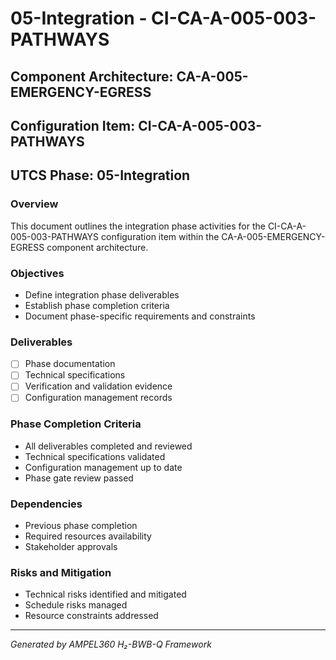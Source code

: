 # 05-Integration - CI-CA-A-005-003-PATHWAYS

## Component Architecture: CA-A-005-EMERGENCY-EGRESS
## Configuration Item: CI-CA-A-005-003-PATHWAYS
## UTCS Phase: 05-Integration

### Overview
This document outlines the integration phase activities for the CI-CA-A-005-003-PATHWAYS configuration item within the CA-A-005-EMERGENCY-EGRESS component architecture.

### Objectives
- Define integration phase deliverables
- Establish phase completion criteria
- Document phase-specific requirements and constraints

### Deliverables
- [ ] Phase documentation
- [ ] Technical specifications
- [ ] Verification and validation evidence
- [ ] Configuration management records

### Phase Completion Criteria
- All deliverables completed and reviewed
- Technical specifications validated
- Configuration management up to date
- Phase gate review passed

### Dependencies
- Previous phase completion
- Required resources availability
- Stakeholder approvals

### Risks and Mitigation
- Technical risks identified and mitigated
- Schedule risks managed
- Resource constraints addressed

---
*Generated by AMPEL360 H₂-BWB-Q Framework*
